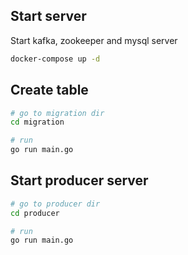 ## Start server
Start kafka, zookeeper and mysql server

``` bash
docker-compose up -d
```

## Create table

``` bash
# go to migration dir
cd migration

# run
go run main.go
```

## Start producer server
``` bash
# go to producer dir
cd producer

# run
go run main.go
```




